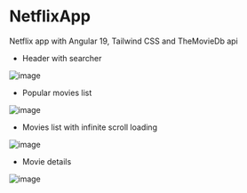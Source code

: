 # NetflixApp
Netflix app with Angular 19, Tailwind CSS and TheMovieDb api


- Header with searcher

![image](https://github.com/user-attachments/assets/1a5efb89-8947-490d-99f1-d14eca1e1f97)


- Popular movies list

![image](https://github.com/user-attachments/assets/1007bae2-8e01-4774-87f0-5e658f386fab)


- Movies list with infinite scroll loading

![image](https://github.com/user-attachments/assets/88502a97-78f0-45ea-903b-6fdc45d3f597)


- Movie details

![image](https://github.com/user-attachments/assets/2b43d407-adc0-41ee-b168-0f19ef7231f7)
